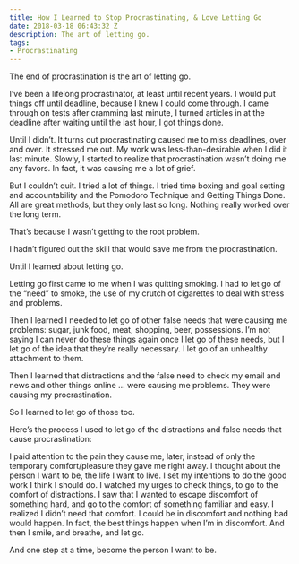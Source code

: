 ```yaml
---
title: How I Learned to Stop Procrastinating, & Love Letting Go
date: 2018-03-18 06:43:32 Z
description: The art of letting go.
tags:
- Procrastinating
---
```


The end of procrastination is the art of letting go.

I’ve been a lifelong procrastinator, at least until recent years. I would put things off until deadline, because I knew I could come through. I came through on tests after cramming last minute, I turned articles in at the deadline after waiting until the last hour, I got things done.

Until I didn’t. It turns out procrastinating caused me to miss deadlines, over and over. It stressed me out. My work was less-than-desirable when I did it last minute. Slowly, I started to realize that procrastination wasn’t doing me any favors. In fact, it was causing me a lot of grief.

But I couldn’t quit. I tried a lot of things. I tried time boxing and goal setting and accountability and the Pomodoro Technique and Getting Things Done. All are great methods, but they only last so long. Nothing really worked over the long term.

That’s because I wasn’t getting to the root problem.

I hadn’t figured out the skill that would save me from the procrastination.

Until I learned about letting go.

Letting go first came to me when I was quitting smoking. I had to let go of the “need” to smoke, the use of my crutch of cigarettes to deal with stress and problems.

Then I learned I needed to let go of other false needs that were causing me problems: sugar, junk food, meat, shopping, beer, possessions. I’m not saying I can never do these things again once I let go of these needs, but I let go of the idea that they’re really necessary. I let go of an unhealthy attachment to them.

Then I learned that distractions and the false need to check my email and news and other things online … were causing me problems. They were causing my procrastination.

So I learned to let go of those too.

Here’s the process I used to let go of the distractions and false needs that cause procrastination:

I paid attention to the pain they cause me, later, instead of only the temporary comfort/pleasure they gave me right away.
I thought about the person I want to be, the life I want to live. I set my intentions to do the good work I think I should do.
I watched my urges to check things, to go to the comfort of distractions. I saw that I wanted to escape discomfort of something hard, and go to the comfort of something familiar and easy.
I realized I didn’t need that comfort. I could be in discomfort and nothing bad would happen. In fact, the best things happen when I’m in discomfort.
And then I smile, and breathe, and let go.

And one step at a time, become the person I want to be.
